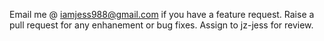 Email me @ iamjess988@gmail.com if you have a feature request.
Raise a pull request for any enhanement or bug fixes. Assign to jz-jess for review.
